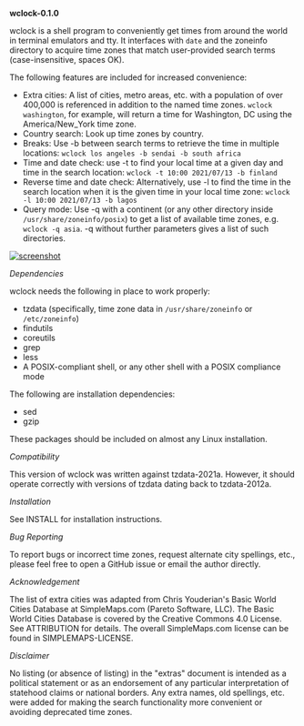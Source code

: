 **wclock-0.1.0**

wclock is a shell program to conveniently get times from around the world in terminal emulators and tty. It interfaces with `date` and the zoneinfo directory to acquire time zones that match user-provided search terms (case-insensitive, spaces OK).

The following features are included for increased convenience:

* Extra cities: A list of cities, metro areas, etc. with a population of over 400,000 is referenced in addition to the named time zones. `wclock washington`, for example, will return a time for Washington, DC using the America/New_York time zone.
* Country search: Look up time zones by country.
* Breaks: Use -b between search terms to retrieve the time in multiple locations: `wclock los angeles -b sendai -b south africa`
* Time and date check: use -t to find your local time at a given day and time in the search location: `wclock -t 10:00 2021/07/13 -b finland`
* Reverse time and date check: Alternatively, use -l to find the time in the search location when it is the given time in your local time zone: `wclock -l 10:00 2021/07/13 -b lagos`
* Query mode: Use -q with a continent (or any other directory inside `/usr/share/zoneinfo/posix`) to get a list of available time zones, e.g. `wclock -q asia`. -q without further parameters gives a list of such directories.

[![screenshot](https://user-images.githubusercontent.com/74497663/126334543-be612228-80d2-4bda-9dc0-73d9ab60bcbf.png?raw=true)](https://user-images.githubusercontent.com/74497663/126334543-be612228-80d2-4bda-9dc0-73d9ab60bcbf.png?raw=true)

*Dependencies*

wclock needs the following in place to work properly:

* tzdata (specifically, time zone data in `/usr/share/zoneinfo` or `/etc/zoneinfo`)
* findutils
* coreutils
* grep
* less
* A POSIX-compliant shell, or any other shell with a POSIX compliance mode

The following are installation dependencies:

* sed
* gzip

These packages should be included on almost any Linux installation.

*Compatibility*

This version of wclock was written against tzdata-2021a. However, it should operate correctly with versions of tzdata dating back to tzdata-2012a.

*Installation*

See INSTALL for installation instructions.

*Bug Reporting*

To report bugs or incorrect time zones, request alternate city spellings, etc., please feel free to open a GitHub issue or email the author directly.

*Acknowledgement*

The list of extra cities was adapted from Chris Youderian's Basic World Cities Database at SimpleMaps.com (Pareto Software, LLC). The Basic World Cities Database is covered by the Creative Commons 4.0 License. See ATTRIBUTION for details. The overall SimpleMaps.com license can be found in SIMPLEMAPS-LICENSE.

*Disclaimer*

No listing (or absence of listing) in the "extras" document is intended as a political statement or as an endorsement of any particular interpretation of statehood claims or national borders. Any extra names, old spellings, etc. were added for making the search functionality more convenient or avoiding deprecated time zones.
